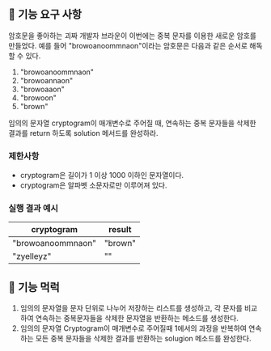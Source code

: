 ## 🚀 기능 요구 사항

암호문을 좋아하는 괴짜 개발자 브라운이 이번에는 중복 문자를 이용한 새로운 암호를 만들었다. 예를 들어 "browoanoommnaon"이라는 암호문은 다음과 같은 순서로 해독할 수 있다.

1. "browoanoommnaon"
2. "browoannaon"
3. "browoaaon"
4. "browoon"
5. "brown"

임의의 문자열 cryptogram이 매개변수로 주어질 때, 연속하는 중복 문자들을 삭제한 결과를 return 하도록 solution 메서드를 완성하라.

### 제한사항

- cryptogram은 길이가 1 이상 1000 이하인 문자열이다.
- cryptogram은 알파벳 소문자로만 이루어져 있다.

### 실행 결과 예시

| cryptogram | result |
| --- | --- |
| "browoanoommnaon" | "brown" |
| "zyelleyz" | "" |

## 🚀 기능 먹럭
1. 임의의 문자열을 문자 단위로 나누어 저장하는 리스트를 생성하고, 각 문자를 비교하여 연속하는 중복문자들을 삭제한 문자열을 반환하는 메소드를 생성한다.
2. 임의의 문자열 Cryptogram이 매개변수로 주어질때 1에서의 과정을 반복하여 연속하는 모든 중복 문자들을 삭제한 결과를 반환하는 solugion 메소드를 완성한다. 